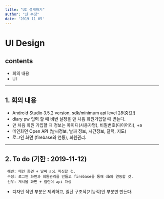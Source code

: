 ```yaml
---
title: "UI 설계하기"
author: "신 수정"
date: '2019 11 05'
---
```


UI Design
=========================

contents
---------------
+ 회의 내용
+ UI

* * *

## 1. 회의 내용
- Android Studio 3.5.2 version, sdk/minimum api level 28(중요!)
- diary pw 입력 할 때 비번 설정을 맨 처음 회원가입할 때 받는다.
- 맨 처음 회원 가입할 때 정보는 아이디(사용자명), 비밀번호(다이어리), +a
- 메인화면 Open API (날씨정보, 날짜 정보, 시간정보, 달력, 지도)
- 로그인 화면 (firebase와 연동), 회원관리.

* * *
## 2. To do (기한 : 2019-11-12)
     혜빈: 메인 화면 + 날씨 api 파싱할 것.
     수정: 로그인 화면과 회원관리를 만들고 firebase를 통해 db와 연동할 것.
     선우: 게시물 화면 + 캘린더 api 파싱
     
* 디자인 적인 부분은 제외하고, 일단 구조적(기능적)인 부분만 만든다.
     
